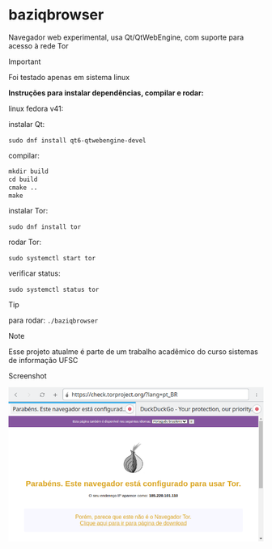 # baziqbrowser
Navegador web experimental, usa Qt/QtWebEngine,  com suporte para acesso à rede Tor

> [!IMPORTANT]
Foi testado apenas em sistema linux

**Instruções para instalar dependências, compilar e rodar:**

linux fedora v41:

instalar Qt:

` sudo dnf install qt6-qtwebengine-devel `

compilar:

```
mkdir build
cd build
cmake ..
make
```

instalar Tor:

` sudo dnf install tor `

rodar Tor:

` sudo systemctl start tor `

verificar status:

` sudo systemctl status tor `

> [!TIP]
para rodar:
` ./baziqbrowser `

> [!NOTE]
Esse projeto atualme é parte de um trabalho acadêmico do curso sistemas de informação UFSC


Screenshot

<img src="https://github.com/electrolisis/baziqbrowser/blob/main/Screenshot.png">
